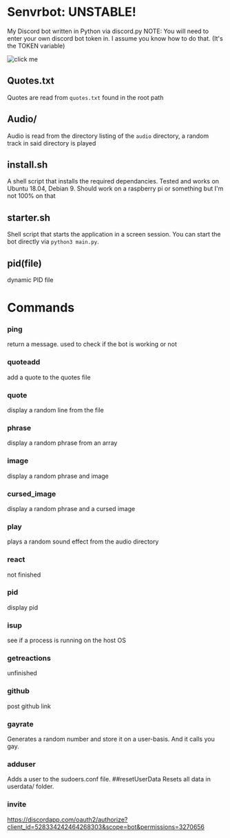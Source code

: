 # <h1>Senvrbot: UNSTABLE!</h1>
My Discord bot written in Python via discord.py
NOTE: You will need to enter your own discord bot token in. I assume you know how to do that. (It's the TOKEN variable)

![click me](https://cdn.discordapp.com/attachments/480529810750308362/528400191053889536/unknown.png)
## Quotes.txt
Quotes are read from `quotes.txt` found in the root path

## Audio/
Audio is read from the directory listing of the `audio` directory, a random track in said directory is played 

## install.sh
A shell script that installs the required dependancies. Tested and works on Ubuntu 18.04, Debian 9. Should work on a raspberry pi or something but I'm not 100% on that
## starter.sh
Shell script that starts the application in a screen session. You can start the bot directly via `python3 main.py`.

## pid(file)
dynamic PID file

# <h1>Commands</h1>
### ping
return a message. used to check if the bot is working or not

### quoteadd
add a quote to the quotes file

### quote
display a random line from the file

### phrase
display a random phrase from an array

### image
display a random phrase and image

### cursed_image
display a random phrase and a cursed image

### play
plays a random sound effect from the audio directory

### react
not finished

### pid
display  pid

### isup
see if a process is running on the host OS

### getreactions
unfinished

### github
post github link

### gayrate
Generates a random number and store it on a user-basis. And it calls you gay.

### adduser
Adds a user to the sudoers.conf file. 
##resetUserData
Resets all data in userdata/ folder.
### invite
https://discordapp.com/oauth2/authorize?client_id=528334242464268303&scope=bot&permissions=3270656


